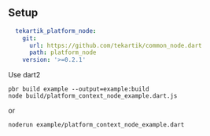 ## Setup

```yaml
  tekartik_platform_node:
    git:
      url: https://github.com/tekartik/common_node.dart
      path: platform_node
    version: '>=0.2.1'
```
Use dart2

    pbr build example --output=example:build
    node build/platform_context_node_example.dart.js
    
or

    noderun example/platform_context_node_example.dart 
